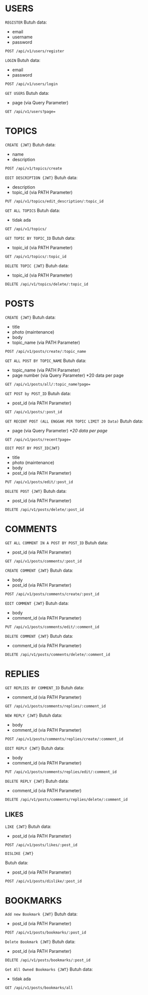 # USERS
`REGISTER`
Butuh data:
- email
- username
- password
```
POST /api/v1/users/register
```
`LOGIN`
Butuh data:
- email
- password
```
POST /api/v1/users/login
```
`GET USERS`
Butuh data:
- page (via Query Parameter)
```
GET /api/v1/users?page=
```
# TOPICS 
`CREATE {JWT}`
Butuh data:
- name
- description
```
POST /api/v1/topics/create
```
`EDIT DESCRIPTION {JWT}`
Butuh data:
- description
- topic_id (via PATH Parameter)
```
PUT /api/v1/topics/edit_description/:topic_id
```
`GET ALL TOPICS`
Butuh data:
- tidak ada
```
GET /api/v1/topics/
```
`GET TOPIC BY TOPIC_ID`
Butuh data:
- topic_id (via PATH Parameter)
```
GET /api/v1/topics/:topic_id
```
`DELETE TOPIC {JWT}`
Butuh data:
- topic_id (via PATH Parameter)
```
DELETE /api/v1/topics/delete/:topic_id
```
# POSTS
`CREATE {JWT}`
Butuh data:
- title
- photo (maintenance)
- body
- topic_name (via PATH Parameter)
```
POST /api/v1/posts/create/:topic_name
```
`GET ALL POST BY TOPIC_NAME`
Butuh data:
- topic_name (via PATH Parameter)
- page number (via Query Parameter)
*20 data per page
```
GET /api/v1/posts/all/:topic_name?page=
```
`GET POST by POST_ID`
Butuh data:
- post_id (via PATH Parameter)
```
GET /api/v1/posts/:post_id
```
`GET RECENT POST (ALL ENGGAK PER TOPIC LIMIT 20 Data)`
Butuh data:
- page (via Query Parameter)
<i>*20 data per page</i>
```
GET /api/v1/posts/recent?page=
```
`EDIT POST BY POST_ID{JWT}`
- title
- photo (maintenance)
- body
- post_id (via PATH Parameter)
```
PUT /api/v1/posts/edit/:post_id
```
`DELETE POST {JWT}`
Butuh data:
- post_id (via PATH Parameter)
```
DELETE /api/v1/posts/delete/:post_id
```
# COMMENTS
`GET ALL COMMENT IN A POST BY POST_ID`
Butuh data:
- post_id (via PATH Parameter)
```
GET /api/v1/posts/comments/:post_id
```
`CREATE COMMENT {JWT}`
Butuh data:
- body
- post_id (via PATH Parameter)
```
POST /api/v1/posts/comments/create/:post_id
```
`EDIT COMMENT {JWT}`
Butuh data:
- body
- comment_id (via PATH Parameter)
```
PUT /api/v1/posts/comments/edit/:comment_id
```
`DELETE COMMENT {JWT}`
Butuh data:
- comment_id (via PATH Parameter)
```
DELETE /api/v1/posts/comments/delete/:comment_id
```
# REPLIES
`GET REPLIES BY COMMENT_ID`
Butuh data:
- comment_id (via PATH Parameter)
```
GET /api/v1/posts/comments/replies/:comment_id
```
`NEW REPLY {JWT}`
Butuh data:
- body
- comment_id (via PATH Parameter)
```
POST /api/v1/posts/comments/replies/create/:comment_id
```
`EDIT REPLY {JWT}`
Butuh data:
- body
- comment_id (via PATH Parameter)
```
PUT /api/v1/posts/comments/replies/edit/:comment_id
```
`DELETE REPLY {JWT}`
Butuh data:
- comment_id (via PATH Parameter)
```
DELETE /api/v1/posts/comments/replies/delete/:comment_id
```
## LIKES

`LIKE {JWT}`
Butuh data:
- post_id (via PATH Parameter)
```
POST /api/v1/posts/likes/:post_id
```
`DISLIKE {JWT}`

Butuh data:
- post_id (via PATH Parameter)
```
POST /api/v1/posts/dislike/:post_id
```

# BOOKMARKS
`Add new Bookmark {JWT}`
Butuh data:
- post_id (via PATH Parameter)
```
POST /api/v1/posts/bookmarks/:post_id
```
`Delete Bookmark {JWT}`
Butuh data:
- post_id (via PATH Parameter)
```
DELETE /api/v1/posts/bookmarks/:post_id
```
`Get All Owned Bookmarks {JWT}`
Butuh data:
- tidak ada
```
GET /api/v1/posts/bookmarks/all
```
